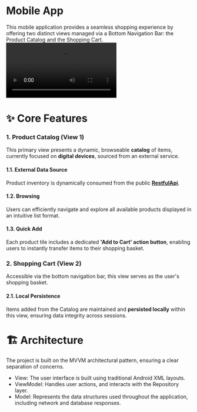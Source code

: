 # Mobile App
This mobile application provides a seamless shopping experience by offering two distinct views managed via a Bottom Navigation Bar: the Product Catalog and the Shopping Cart.
<video src="https://github.com/user-attachments/assets/a35549b6-47e0-429d-9db4-43e7c83f0c53" controls></video>

# ✨ Core Features

### 1. Product Catalog (View 1)

This primary view presents a dynamic, browseable **catalog** of items, currently focused on **digital devices**, sourced from an external service.

#### 1.1. External Data Source
Product inventory is dynamically consumed from the public **[RestfulApi](https://restful-api.dev/)**.

#### 1.2. Browsing
Users can efficiently navigate and explore all available products displayed in an intuitive list format.

#### 1.3. Quick Add
Each product tile includes a dedicated **'Add to Cart' action button**, enabling users to instantly transfer items to their shopping basket.

### 2. Shopping Cart (View 2)

Accessible via the bottom navigation bar, this view serves as the user's shopping basket.

#### 2.1. Local Persistence
Items added from the Catalog are maintained and **persisted locally** within this view, ensuring data integrity across sessions.

# 🏗️ Architecture
The project is built on the MVVM architectural pattern, ensuring a clear separation of concerns.

- View: The user interface is built using traditional Android XML layouts.
- ViewModel: Handles user actions, and interacts with the Repository layer.
- Model: Represents the data structures used throughout the application, including network and database responses.

